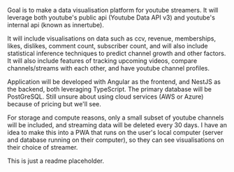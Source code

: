 Goal is to make a data visualisation platform for youtube streamers.
It will leverage both youtube's public api (Youtube Data API v3) and youtube's internal api (known as innertube).

It will include visualisations on data such as ccv, revenue, memberships, likes, dislikes, comment count, subscriber count, and will also include statistical inference techniques to predict channel growth and other factors.
It will also include features of tracking upcoming videos, compare channels/streams with each other, and have youtube channel profiles.

Application will be developed with Angular as the frontend, and NestJS as the backend, both leveraging TypeScript. The primary database will be PostGreSQL. Still unsure about using cloud services (AWS or Azure) because of pricing but we'll see.

For storage and compute reasons, only a small subset of youtube channels will be included, and streaming data will be deleted every 30 days. I have an idea to make this into a PWA that runs on the user's local computer (server and database running on their computer), so they can see visualisations on their choice of streamer.

This is just a readme placeholder.

